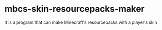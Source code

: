 # mbcs-skin-resourcepacks-maker
It is a program that can make Minecraft's resourcepacks with a player's skin
